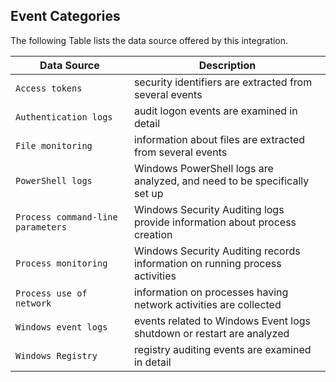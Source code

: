 
## Event Categories


The following Table lists the data source offered by this integration.

| Data Source | Description                          |
| ----------- | ------------------------------------ |
| `Access tokens` | security identifiers are extracted from several events |
| `Authentication logs` | audit logon events are examined in detail |
| `File monitoring` | information about files are extracted from several events |
| `PowerShell logs` | Windows PowerShell logs are analyzed, and need to be specifically set up |
| `Process command-line parameters` | Windows Security Auditing logs provide information about process creation |
| `Process monitoring` | Windows Security Auditing records information on running process activities |
| `Process use of network` | information on processes having network activities are collected |
| `Windows event logs` | events related to Windows Event logs shutdown or restart are analyzed |
| `Windows Registry` | registry auditing events are examined in detail |









